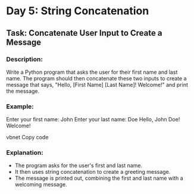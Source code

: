 # Day 5: String Concatenation 

## Task: Concatenate User Input to Create a Message

### Description:
Write a Python program that asks the user for their first name and last name. The program should then concatenate these two inputs to create a message that says, "Hello, [First Name] [Last Name]! Welcome!" and print the message.

### Example:

Enter your first name: John Enter your last name: Doe Hello, John Doe! Welcome!

vbnet
Copy code

### Explanation:
- The program asks for the user's first and last name.
- It then uses string concatenation to create a greeting message.
- The message is printed out, combining the first and last name with a welcoming message.
